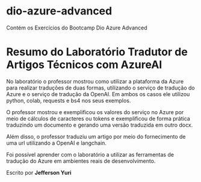 # dio-azure-advanced
Contém os Exercícios do Bootcamp Dio Azure Advanced

# Resumo do Laboratório Tradutor de Artigos Técnicos com AzureAI

No laboratório o professor mostrou como utilizar a plataforma da Azure para realizar traduções de duas formas, utilizando o serviço de tradução do Azure e o serviço de tradução da OpenAI. Em ambos os casos ele utilizou python, colab, requests e bs4 nos seus exemplos.

O professor mostrou e exemplificou os valores do serviço no Azure por meio de cálculos de caracteres ou tokens e exemplificou de forma prática traduzindo um documento e gerando uma versão traduzida em outro docx. 

Além disso, o professor traduziu um artigo por meio do fornecimento de uma url utilizando a OpenAI e langchain.

Foi possível aprender com o laboratório a utilizar as ferramentas de tradução do Azure em ambientes reais de desenvolvimento.

Escrito por __Jefferson Yuri__
